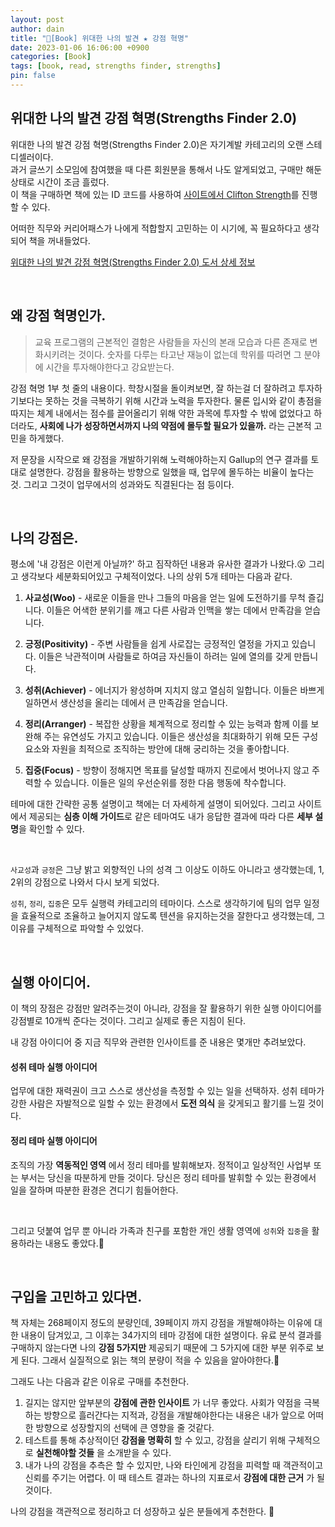 ```yaml
---
layout: post
author: dain
title: "📕[Book] 위대한 나의 발견 ★ 강점 혁명"
date: 2023-01-06 16:06:00 +0900
categories: [Book]
tags: [book, read, strengths finder, strengths]
pin: false
---
```


## 위대한 나의 발견 강점 혁명(Strengths Finder 2.0)

위대한 나의 발견 강점 혁명(Strengths Finder 2.0)은 자기계발 카테고리의 오랜 스테디셀러이다.  
과거 글쓰기 소모임에 참여했을 때 다른 회원분을 통해서 나도 알게되었고, 구매만 해둔상태로 시간이 조금 흘렀다.  
이 책을 구매하면 책에 있는 ID 코드를 사용하여 [사이트에서 Clifton Strength](https://www.gallup.com/cliftonstrengths/en/home.aspx)를 진행할 수 있다.

어떠한 직무와 커리어패스가 나에게 적합할지 고민하는 이 시기에, 꼭 필요하다고 생각되어 책을 꺼내들었다.

[위대한 나의 발견 강점 혁명(Strengths Finder 2.0) 도서 상세 정보](https://www.aladin.co.kr/shop/wproduct.aspx?ItemId=111680022)

<br/>

## 왜 강점 혁명인가.

> 교육 프로그램의 근본적인 결함은 사람들을 자신의 본래 모습과 다른 존재로 변화시키려는 것이다. 숫자를 다루는 타고난 재능이 없는데 학위를 따려면 그 분야에 시간을 투자해야한다고 강요받는다.

강점 혁명 1부 첫 줄의 내용이다. 학창시절을 돌이켜보면, 잘 하는걸 더 잘하려고 투자하기보다는 못하는 것을 극복하기 위해 시간과 노력을 투자한다. 물론 입시와 같이 총점을 따지는 체계 내에서는 점수를 끌어올리기 위해 약한 과목에 투자할 수 밖에 없었다고 하더라도, **사회에 나가 성장하면서까지 나의 약점에 몰두할 필요가 있을까.** 라는 근본적 고민을 하게했다.

저 문장을 시작으로 왜 강점을 개발하기위해 노력해야하는지 Gallup의 연구 결과를 토대로 설명한다. 강점을 활용하는 방향으로 일했을 때, 업무에 몰두하는 비율이 높다는 것. 그리고 그것이 업무에서의 성과와도 직결된다는 점 등이다.

<br/>

## 나의 강점은.

평소에 '내 강점은 이런게 아닐까?' 하고 짐작하던 내용과 유사한 결과가 나왔다.😮 그리고 생각보다 세분화되어있고 구체적이었다. 나의 상위 5개 테마는 다음과 같다.

1. **사교성(Woo)** - 새로운 이들을 만나 그들의 마음을 얻는 일에 도전하기를 무척 즐깁니다. 이들은 어색한 분위기를 깨고 다른 사람과 인맥을 쌓는 데에서 만족감을 얻습니다.

2. **긍정(Positivity)** - 주변 사람들을 쉽게 사로잡는 긍정적인 열정을 가지고 있습니다. 이들은 낙관적이며 사람들로 하여금 자신들이 하려는 일에 열의를 갖게 만듭니다.

3. **성취(Achiever)** - 에너지가 왕성하며 지치지 않고 열심히 일합니다. 이들은 바쁘게 일하면서 생산성을 올리는 데에서 큰 만족감을 얻습니다.

4. **정리(Arranger)** - 복잡한 상황을 체계적으로 정리할 수 있는 능력과 함께 이를 보완해 주는 유연성도 가지고 있습니다. 이들은 생산성을 최대화하기 위해 모든 구성요소와 자원을 최적으로 조직하는 방안에 대해 궁리하는 것을 좋아합니다.

5. **집중(Focus)** - 방향이 정해지면 목표를 달성할 때까지 진로에서 벗어나지 않고 주력할 수 있습니다. 이들은 일의 우선순위를 정한 다음 행동에 착수합니다.

테마에 대한 간략한 공통 설명이고 책에는 더 자세하게 설명이 되어있다. 그리고 사이트에서 제공되는 **심층 이해 가이드**로 같은 테마여도 내가 응답한 결과에 따라 다른 **세부 설명**을 확인할 수 있다.

<br/>

`사교성`과 `긍정`은 그냥 밝고 외향적인 나의 성격 그 이상도 이하도 아니라고 생각했는데, 1, 2위의 강점으로 나와서 다시 보게 되었다.

`성취`, `정리`, `집중`은 모두 실행력 카테고리의 테마이다. 스스로 생각하기에 팀의 업무 일정을 효율적으로 조율하고 늘어지지 않도록 텐션을 유지하는것을 잘한다고 생각했는데, 그 이유를 구체적으로 파악할 수 있었다.

<br/>

## 실행 아이디어.

이 책의 장점은 강점만 알려주는것이 아니라, 강점을 잘 활용하기 위한 실행 아이디어를 강점별로 10개씩 준다는 것이다. 그리고 실제로 좋은 지침이 된다.

내 강점 아이디어 중 지금 직무와 관련한 인사이트를 준 내용은 몇개만 추려보았다.

#### 성취 테마 실행 아이디어

업무에 대한 재력권이 크고 스스로 생산성을 측정할 수 있는 일을 선택하자. 성취 테마가 강한 사람은 자발적으로 일할 수 있는 환경에서 **도전 의식** 을 갖게되고 활기를 느낄 것이다.

#### 정리 테마 실행 아이디어

조직의 가장 **역동적인 영역** 에서 정리 테마를 발휘해보자. 정적이고 일상적인 사업부 또는 부서는 당신을 따분하게 만들 것이다. 당신은 정리 테마를 발휘할 수 있는 환경에서 일을 잘하며 따분한 환경은 견디기 힘들어한다.

<br/>

그리고 덧붙여 업무 뿐 아니라 가족과 친구를 포함한 개인 생활 영역에 `성취`와 `집중`을 활용하라는 내용도 좋았다.🥰

<br/>

## 구입을 고민하고 있다면.

책 자체는 268페이지 정도의 분량인데, 39페이지 까지 강점을 개발해야하는 이유에 대한 내용이 담겨있고, 그 이후는 34가지의 테마 강점에 대한 설명이다.
유료 분석 결과를 구매하지 않는다면 나의 **강점 5가지만** 제공되기 때문에 그 5가지에 대한 부분 위주로 보게 된다. 그래서 실질적으로 읽는 책의 분량이 적을 수 있음을 알아야한다.🥲

그래도 나는 다음과 같은 이유로 구매를 추천한다.

1. 길지는 않지만 앞부분의 **강점에 관한 인사이트** 가 너무 좋았다. 사회가 약점을 극복하는 방향으로 흘러간다는 지적과, 강점을 개발해야한다는 내용은 내가 앞으로 어떠한 방향으로 성장할지의 선택에 큰 영향을 줄 것같다.
2. 테스트를 통해 추상적이던 **강점을 명확히** 할 수 있고, 강점을 살리기 위해 구체적으로 **실천해야할 것들** 을 소개받을 수 있다.
3. 내가 나의 강점을 추측은 할 수 있지만, 나와 타인에게 강점을 피력할 때 객관적이고 신뢰를 주기는 어렵다. 이 때 테스트 결과는 하나의 지표로서 **강점에 대한 근거** 가 될 것이다.

나의 강점을 객관적으로 정리하고 더 성장하고 싶은 분들에게 추천한다. 🙂
